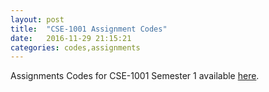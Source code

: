 ```yaml
---
layout: post
title:  "CSE-1001 Assignment Codes"
date:   2016-11-29 21:15:21
categories: codes,assignments
---
```

Assignments Codes for CSE-1001 Semester 1 available [here](https://nikhilnayak98.github.io/CSE-1001-SEM-1/).
